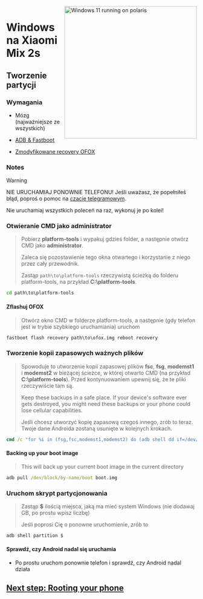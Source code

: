 <img align="right" src="https://github.com/n00b69/woa-polaris/blob/main/polaris.png" width="350" alt="Windows 11 running on polaris">

# Windows na Xiaomi Mix 2s

## Tworzenie partycji

### Wymagania
- Mózg (najważniejsze ze wszystkich)

- [ADB & Fastboot](https://developer.android.com/studio/releases/platform-tools)
  
- [Zmodyfikowane recovery OFOX](https://github.com/n00b69/woa-polaris/releases/download/Files/ofox.img)

### Notes
> [!Warning]  
> 
> NIE URUCHAMIAJ PONOWNIE TELEFONU! Jeśli uważasz, że popełniłeś błąd, poproś o pomoc na [czacie telegramowym](https://t.me/WinOnMIX2S).
> 
> Nie uruchamiaj wszystkich poleceń na raz, wykonuj je po kolei!

### Otwieranie CMD jako administrator
> Pobierz **platform-tools** i wypakuj gdzieś folder, a następnie otwórz CMD jako **administrator**.
>
> Zaleca się pozostawienie tego okna otwartego i korzystanie z niego przez cały przewodnik.
> 
> Zastąp `path\to\platform-tools` rzeczywistą ścieżką do folderu platform-tools, na przykład **C:\platform-tools**.
```cmd
cd path\to\platform-tools
```

#### Zflashuj OFOX
> Otwórz okno CMD w folderze platform-tools, a następnie (gdy telefon jest w trybie szybkiego uruchamiania) uruchom
```cmd
fastboot flash recovery path\to\ofox.img reboot recovery
```

### Tworzenie kopii zapasowych ważnych plików
> Spowoduje to utworzenie kopii zapasowej plików **fsc**, **fsg**, **modemst1** i **modemst2** w bieżącej ścieżce, w której otwarto CMD (na przykład **C:\platform-tools**). Przed kontynuowaniem upewnij się, że te pliki rzeczywiście tam są.
>
> Keep these backups in a safe place. If your device's software ever gets destroyed, you might need these backups or your phone could lose cellular capabilities.
> 
> Jeśli chcesz utworzyć kopię zapasową czegoś innego, zrób to teraz. Twoje dane Androida zostaną usunięte w kolejnych krokach.
```cmd
cmd /c "for %i in (fsg,fsc,modemst1,modemst2) do (adb shell dd if=/dev/block/by-name/%i of=/tmp/%i.bin & adb pull /tmp/%i.bin)"
```

#### Backing up your boot image
> This will back up your current boot image in the current directory
```cmd
adb pull /dev/block/by-name/boot boot.img
```

### Uruchom skrypt partycjonowania
> Zastąp **$** ilością miejsca, jaką ma mieć system Windows (nie dodawaj GB, po prostu wpisz liczbę)
> 
> Jeśli poprosi Cię o ponowne uruchomienie, zrób to
```cmd
adb shell partition $
```

#### Sprawdź, czy Android nadal się uruchamia
- Po prostu uruchom ponownie telefon i sprawdź, czy Android nadal działa

## [Next step: Rooting your phone](2-root.md)





















